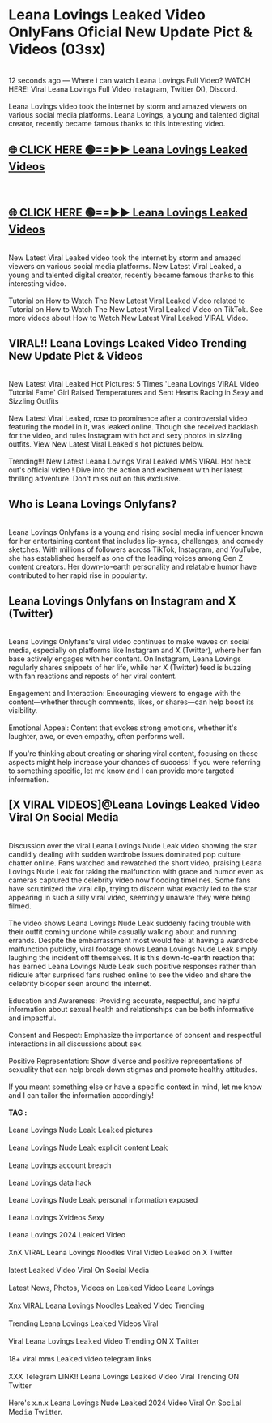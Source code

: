 # Leana Lovings Leaked Video OnlyFans Oficial New Update Pict & Videos (03sx)
<br>
12 seconds ago — Where i can watch Leana Lovings Full Video? WATCH HERE! Viral Leana Lovings Full Video Instagram, Twitter (X), Discord.
<br><br>
Leana Lovings video took the internet by storm and amazed viewers on various social media platforms. Leana Lovings, a young and talented digital creator, recently became famous thanks to this interesting video.
<br>
<h2><a href="https://play.trustnlinepharmacy.us?title=Leana_Lovings">🌐 CLICK HERE 🟢==►► Leana Lovings Leaked Videos</a></h2>
<br>
<h2><a href="https://play.trustnlinepharmacy.us?title=Leana_Lovings">🌐 CLICK HERE 🟢==►► Leana Lovings Leaked Videos</a></h2>
<br>
New Latest Viral Leaked video took the internet by storm and amazed viewers on various social media platforms. New Latest Viral Leaked, a young and talented digital creator, recently became famous thanks to this interesting video.
<br><br>
Tutorial on How to Watch The New Latest Viral Leaked Video related to Tutorial on How to Watch The New Latest Viral Leaked Video on TikTok. See more videos about How to Watch New Latest Viral Leaked VIRAL Video.
<br>
<h2>VIRAL!! Leana Lovings Leaked Video Trending New Update Pict & Videos</h2>
<br>
New Latest Viral Leaked Hot Pictures: 5 Times 'Leana Lovings VIRAL Video Tutorial Fame' Girl Raised Temperatures and Sent Hearts Racing in Sexy and Sizzling Outfits
<br><br>
New Latest Viral Leaked, rose to prominence after a controversial video featuring the model in it, was leaked online. Though she received backlash for the video, and rules Instagram with hot and sexy photos in sizzling outfits. View New Latest Viral Leaked's hot pictures below.
<br><br>
Trending!!! New Latest Leana Lovings Viral Leaked MMS VIRAL Hot heck out's official video ! Dive into the action and excitement with her latest thrilling adventure. Don't miss out on this exclusive.
<br>
<h2>Who is Leana Lovings Onlyfans?</h2>
<br>
Leana Lovings Onlyfans is a young and rising social media influencer known for her entertaining content that includes lip-syncs, challenges, and comedy sketches. With millions of followers across TikTok, Instagram, and YouTube, she has established herself as one of the leading voices among Gen Z content creators. Her down-to-earth personality and relatable humor have contributed to her rapid rise in popularity.
<br>
<h2>Leana Lovings Onlyfans on Instagram and X (Twitter)</h2>
<br>
Leana Lovings Onlyfans's viral video continues to make waves on social media, especially on platforms like Instagram and X (Twitter), where her fan base actively engages with her content. On Instagram, Leana Lovings regularly shares snippets of her life, while her X (Twitter) feed is buzzing with fan reactions and reposts of her viral content.
<br><br>
Engagement and Interaction: Encouraging viewers to engage with the content—whether through comments, likes, or shares—can help boost its visibility.
<br><br>
Emotional Appeal: Content that evokes strong emotions, whether it's laughter, awe, or even empathy, often performs well.
<br><br>
If you're thinking about creating or sharing viral content, focusing on these aspects might help increase your chances of success! If you were referring to something specific, let me know and I can provide more targeted information.
<br>
<h2>[X VIRAL VIDEOS]@Leana Lovings Leaked Video Viral On Social Media</h2>
<br>
Discussion over the viral Leana Lovings Nude Leak video showing the star candidly dealing with sudden wardrobe issues dominated pop culture chatter online. Fans watched and rewatched the short video, praising Leana Lovings Nude Leak for taking the malfunction with grace and humor even as cameras captured the celebrity video now flooding timelines. Some fans have scrutinized the viral clip, trying to discern what exactly led to the star appearing in such a silly viral video, seemingly unaware they were being filmed.
<br><br>
The video shows Leana Lovings Nude Leak suddenly facing trouble with their outfit coming undone while casually walking about and running errands. Despite the embarrassment most would feel at having a wardrobe malfunction publicly, viral footage shows Leana Lovings Nude Leak simply laughing the incident off themselves. It is this down-to-earth reaction that has earned Leana Lovings Nude Leak such positive responses rather than ridicule after surprised fans rushed online to see the video and share the celebrity blooper seen around the internet.
<br><br>
Education and Awareness: Providing accurate, respectful, and helpful information about sexual health and relationships can be both informative and impactful.
<br><br>
Consent and Respect: Emphasize the importance of consent and respectful interactions in all discussions about sex.
<br><br>
Positive Representation: Show diverse and positive representations of sexuality that can help break down stigmas and promote healthy attitudes.
<br><br>
If you meant something else or have a specific context in mind, let me know and I can tailor the information accordingly!
<br><br>
<strong>TAG :</strong>
<br><br>
Leana Lovings Nude Lea𝚔 Lea𝚔ed pictures
<br><br>
Leana Lovings Nude Lea𝚔 explicit content Lea𝚔
<br><br>
Leana Lovings account breach
<br><br>
Leana Lovings data hack
<br><br>
Leana Lovings Nude Lea𝚔 personal information exposed
<br><br>
Leana Lovings Xvideos Sexy
<br><br>
Leana Lovings 2024 Lea𝚔ed Video
<br><br>
XnX VIRAL Leana Lovings Noodles Viral Video L𝚎aked on X Twitter
<br><br>
latest Lea𝚔ed Video Viral On Social Media
<br><br>
Latest News, Photos, Videos on Lea𝚔ed Video Leana Lovings
<br><br>
Xnx VIRAL Leana Lovings Noodles Lea𝚔ed Video Trending
<br><br>
Trending Leana Lovings Lea𝚔ed Videos Viral
<br><br>
Viral Leana Lovings Lea𝚔ed Video Trending ON X Twitter
<br><br>
18+ viral mms Lea𝚔ed video telegram links
<br><br>
XXX Telegram LINK!! Leana Lovings Lea𝚔ed Video Viral Trending ON Twitter
<br><br>
Here's x.n.x Leana Lovings Nude Lea𝚔ed 2024 Video Viral On Soc𝚒al Med𝚒a Tw𝚒tter.